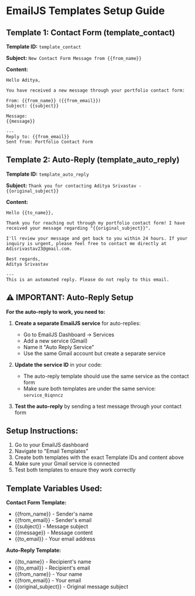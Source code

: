 # EmailJS Templates Setup Guide

## Template 1: Contact Form (template_contact)

**Template ID:** `template_contact`

**Subject:** `New Contact Form Message from {{from_name}}`

**Content:**
```
Hello Aditya,

You have received a new message through your portfolio contact form:

From: {{from_name}} ({{from_email}})
Subject: {{subject}}

Message:
{{message}}

---
Reply to: {{from_email}}
Sent from: Portfolio Contact Form
```

## Template 2: Auto-Reply (template_auto_reply)

**Template ID:** `template_auto_reply`

**Subject:** `Thank you for contacting Aditya Srivastav - {{original_subject}}`

**Content:**
```
Hello {{to_name}},

Thank you for reaching out through my portfolio contact form! I have received your message regarding "{{original_subject}}".

I'll review your message and get back to you within 24 hours. If your inquiry is urgent, please feel free to contact me directly at Adisrivastav23@gmail.com.

Best regards,
Aditya Srivastav

---
This is an automated reply. Please do not reply to this email.
```

## ⚠️ IMPORTANT: Auto-Reply Setup

**For the auto-reply to work, you need to:**

1. **Create a separate EmailJS service** for auto-replies:
   - Go to EmailJS Dashboard → Services
   - Add a new service (Gmail)
   - Name it "Auto Reply Service" 
   - Use the same Gmail account but create a separate service

2. **Update the service ID** in your code:
   - The auto-reply template should use the same service as the contact form
   - Make sure both templates are under the same service: `service_0iqnncz`

3. **Test the auto-reply** by sending a test message through your contact form

## Setup Instructions:

1. Go to your EmailJS dashboard
2. Navigate to "Email Templates"
3. Create both templates with the exact Template IDs and content above
4. Make sure your Gmail service is connected
5. Test both templates to ensure they work correctly

## Template Variables Used:

**Contact Form Template:**
- {{from_name}} - Sender's name
- {{from_email}} - Sender's email
- {{subject}} - Message subject
- {{message}} - Message content
- {{to_email}} - Your email address

**Auto-Reply Template:**
- {{to_name}} - Recipient's name
- {{to_email}} - Recipient's email
- {{from_name}} - Your name
- {{from_email}} - Your email
- {{original_subject}} - Original message subject
